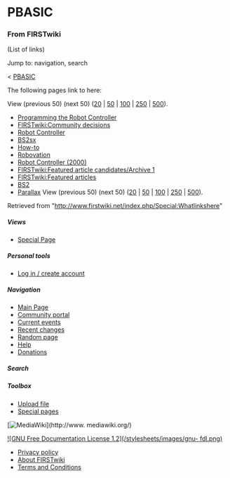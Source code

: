 # PBASIC

### From FIRSTwiki

(List of links)

Jump to: navigation, search

&lt; [PBASIC](/index.php?title=PBASIC&redirect=no "PBASIC" )  

The following pages link to here:

View (previous 50) (next 50)
([20](/index.php?title=Special:Whatlinkshere/PBASIC&limit=20&from=0
"Special:Whatlinkshere/PBASIC" ) |
[50](/index.php?title=Special:Whatlinkshere/PBASIC&limit=50&from=0
"Special:Whatlinkshere/PBASIC" ) |
[100](/index.php?title=Special:Whatlinkshere/PBASIC&limit=100&from=0
"Special:Whatlinkshere/PBASIC" ) |
[250](/index.php?title=Special:Whatlinkshere/PBASIC&limit=250&from=0
"Special:Whatlinkshere/PBASIC" ) |
[500](/index.php?title=Special:Whatlinkshere/PBASIC&limit=500&from=0
"Special:Whatlinkshere/PBASIC" )).

  * [Programming the Robot Controller](/index.php/Programming_the_Robot_Controller "Programming the Robot Controller" )
  * [FIRSTwiki:Community decisions](/index.php/FIRSTwiki:Community_decisions "FIRSTwiki:Community decisions" )
  * [Robot Controller](/index.php/Robot_Controller "Robot Controller" )
  * [BS2sx](/index.php/BS2sx "BS2sx" )
  * [How-to](/index.php/How-to "How-to" )
  * [Robovation](/index.php/Robovation "Robovation" )
  * [Robot Controller (2000)](/index.php/Robot_Controller_%282000%29 "Robot Controller \(2000\)" )
  * [FIRSTwiki:Featured article candidates/Archive 1](/index.php/FIRSTwiki:Featured_article_candidates/Archive_1 "FIRSTwiki:Featured article candidates/Archive 1" )
  * [FIRSTwiki:Featured articles](/index.php/FIRSTwiki:Featured_articles "FIRSTwiki:Featured articles" )
  * [BS2](/index.php/BS2 "BS2" )
  * [Parallax](/index.php/Parallax "Parallax" )
View (previous 50) (next 50)
([20](/index.php?title=Special:Whatlinkshere/PBASIC&limit=20&from=0
"Special:Whatlinkshere/PBASIC" ) |
[50](/index.php?title=Special:Whatlinkshere/PBASIC&limit=50&from=0
"Special:Whatlinkshere/PBASIC" ) |
[100](/index.php?title=Special:Whatlinkshere/PBASIC&limit=100&from=0
"Special:Whatlinkshere/PBASIC" ) |
[250](/index.php?title=Special:Whatlinkshere/PBASIC&limit=250&from=0
"Special:Whatlinkshere/PBASIC" ) |
[500](/index.php?title=Special:Whatlinkshere/PBASIC&limit=500&from=0
"Special:Whatlinkshere/PBASIC" )).

Retrieved from "<http://www.firstwiki.net/index.php/Special:Whatlinkshere>"

##### Views

  * [Special Page](/index.php/Special:Whatlinkshere/PBASIC)

##### Personal tools

  * [Log in / create account](/index.php?title=Special:Userlogin&returnto=Special:Whatlinkshere)

[](/index.php/Main_Page "Main Page" )

##### Navigation

  * [Main Page](/index.php/Main_Page)
  * [Community portal](/index.php/FIRSTwiki:Community_portal)
  * [Current events](/index.php/Current_events)
  * [Recent changes](/index.php/Special:Recentchanges)
  * [Random page](/index.php/Special:Random)
  * [Help](/index.php/Help:Contents)
  * [Donations](/index.php/FIRSTwiki:Site_support)

##### Search



##### Toolbox

  * [Upload file](/index.php/Special:Upload)
  * [Special pages](/index.php/Special:Specialpages)

[![MediaWiki](/skins/common/images/poweredby_mediawiki_88x31.png)](http://www.
mediawiki.org/)

[![GNU Free Documentation License 1.2](/stylesheets/images/gnu-
fdl.png)](http://www.gnu.org/copyleft/fdl.html)

  * [Privacy policy](/index.php/FIRSTwiki:Privacy_policy "FIRSTwiki:Privacy policy" )
  * [About FIRSTwiki](/index.php/FIRSTwiki:About "FIRSTwiki:About" )
  * [Terms and Conditions](/index.php/FIRSTwiki:Terms_and_conditions "FIRSTwiki:Terms and conditions" )


